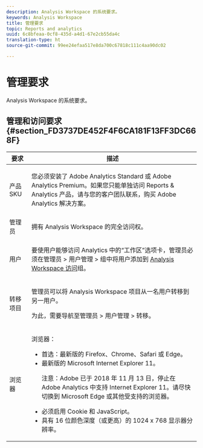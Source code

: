 ```yaml
---
description: Analysis Workspace 的系统要求。
keywords: Analysis Workspace
title: 管理要求
topic: Reports and analytics
uuid: 6c8bfeaa-0cf8-435d-a4d1-67e2cb55da4c
translation-type: ht
source-git-commit: 99ee24efaa517e8da700c67818c111c4aa90dc02

---
```



# 管理要求

Analysis Workspace 的系统要求。

## 管理和访问要求 {#section_FD3737DE452F4F6CA181F13FF3DC668F}

<table id="table_3065772701A64D4EB5F175100A60F284"> 
 <thead> 
  <tr> 
   <th colname="col1" class="entry"> 要求 </th> 
   <th colname="col2" class="entry"> 描述 </th> 
  </tr>
 </thead>
 <tbody> 
  <tr> 
   <td colname="col1"> 产品 SKU </td> 
   <td colname="col2"> <p> 您必须安装了 <span class="keyword">Adobe Analytics Standard</span> 或 <span class="keyword">Adobe Analytics</span> Premium。如果您只能单独访问 Reports &amp; Analytics 产品，请与您的客户团队联系，购买 <span class="keyword">Adobe Analytics</span> 解决方案。 </p> </td> 
  </tr> 
  <tr> 
   <td colname="col1"> 管理员 </td> 
   <td colname="col2"> <p>拥有 Analysis Workspace 的完全访问权。 </p> </td> 
  </tr> 
  <tr> 
   <td colname="col1"> 用户 </td> 
   <td colname="col2"> <p>要使用户能够访问 Analytics 中的“工作区”选项卡，管理员必须在<span class="uicontrol">管理员</span> &gt; <span class="uicontrol">用户管理</span> &gt; <span class="uicontrol">组</span>中将用户添加到 <a href="https://marketing.adobe.com/resources/help/zh_CN/reference/groups.html"  >Analysis Workspace 访问</a>组。 </p> </td> 
  </tr> 
  <tr> 
   <td colname="col1"> 转移项目 </td> 
   <td colname="col2"> <p>管理员可以将 <span class="wintitle">Analysis Workspace</span> 项目从一名用户转移到另一用户。 </p> <p>为此，需要导航至<span class="uicontrol">管理员</span> &gt; <span class="uicontrol">用户管理</span> &gt; <span class="uicontrol">转移</span>。 </p> </td> 
  </tr> 
  <tr> 
   <td colname="col1"> 浏览器 </td> 
   <td colname="col2"> <p> 浏览器： </p> 
    <ul id="ul_B10D000F38DC44F68E2909B483E58FE0"> 
     <li id="li_5A905B0F5342443B96433FDBB1015CA9">首选：最新版的 Firefox、Chrome、Safari 或 Edge。 </li> 
     <li id="li_75D6560CE77748B6B2A794B374E3C6F8"> 最新版的 Microsoft Internet Explorer 11。 <p> 注意：Adobe 已于 2018 年 11 月 13 日，停止在 Adobe Analytics 中支持 Internet Explorer 11。请尽快切换到 Microsoft Edge 或其他受支持的浏览器。</p> </li> 
    </ul> 
    <ul id="ul_74DD135CDAEF40A28DCCE927212B4163"> 
     <li id="li_385DCC2B725E4FDBAE75F57E96889B2E"> 必须启用 Cookie 和 JavaScript。 </li> 
     <li id="li_AE8D64267EC74C5290CB5793FB0C04D1">具有 16 位颜色深度（或更高）的 1024 x 768 显示器分辨率。 </li> 
    </ul> </td> 
  </tr> 
 </tbody> 
</table>

